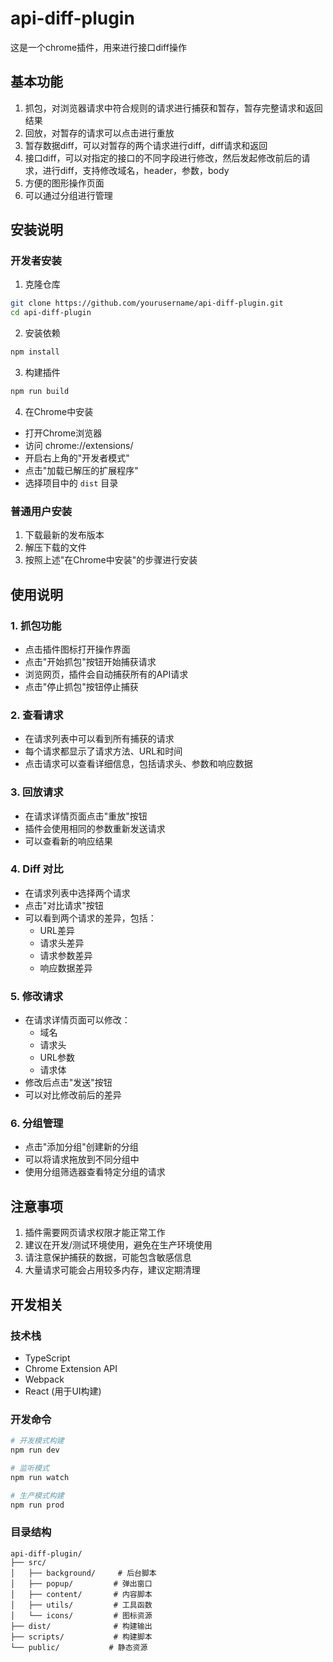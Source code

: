 # api-diff-plugin

这是一个chrome插件，用来进行接口diff操作

## 基本功能

1. 抓包，对浏览器请求中符合规则的请求进行捕获和暂存，暂存完整请求和返回结果
2. 回放，对暂存的请求可以点击进行重放
3. 暂存数据diff，可以对暂存的两个请求进行diff，diff请求和返回
4. 接口diff，可以对指定的接口的不同字段进行修改，然后发起修改前后的请求，进行diff，支持修改域名，header，参数，body
5. 方便的图形操作页面
6. 可以通过分组进行管理

## 安装说明

### 开发者安装
1. 克隆仓库
```bash
git clone https://github.com/yourusername/api-diff-plugin.git
cd api-diff-plugin
```

2. 安装依赖
```bash
npm install
```

3. 构建插件
```bash
npm run build
```

4. 在Chrome中安装
- 打开Chrome浏览器
- 访问 chrome://extensions/
- 开启右上角的"开发者模式"
- 点击"加载已解压的扩展程序"
- 选择项目中的 `dist` 目录

### 普通用户安装
1. 下载最新的发布版本
2. 解压下载的文件
3. 按照上述"在Chrome中安装"的步骤进行安装

## 使用说明

### 1. 抓包功能
- 点击插件图标打开操作界面
- 点击"开始抓包"按钮开始捕获请求
- 浏览网页，插件会自动捕获所有的API请求
- 点击"停止抓包"按钮停止捕获

### 2. 查看请求
- 在请求列表中可以看到所有捕获的请求
- 每个请求都显示了请求方法、URL和时间
- 点击请求可以查看详细信息，包括请求头、参数和响应数据

### 3. 回放请求
- 在请求详情页面点击"重放"按钮
- 插件会使用相同的参数重新发送请求
- 可以查看新的响应结果

### 4. Diff 对比
- 在请求列表中选择两个请求
- 点击"对比请求"按钮
- 可以看到两个请求的差异，包括：
  - URL差异
  - 请求头差异
  - 请求参数差异
  - 响应数据差异

### 5. 修改请求
- 在请求详情页面可以修改：
  - 域名
  - 请求头
  - URL参数
  - 请求体
- 修改后点击"发送"按钮
- 可以对比修改前后的差异

### 6. 分组管理
- 点击"添加分组"创建新的分组
- 可以将请求拖放到不同分组中
- 使用分组筛选器查看特定分组的请求

## 注意事项
1. 插件需要网页请求权限才能正常工作
2. 建议在开发/测试环境使用，避免在生产环境使用
3. 请注意保护捕获的数据，可能包含敏感信息
4. 大量请求可能会占用较多内存，建议定期清理

## 开发相关

### 技术栈
- TypeScript
- Chrome Extension API
- Webpack
- React (用于UI构建)

### 开发命令
```bash
# 开发模式构建
npm run dev

# 监听模式
npm run watch

# 生产模式构建
npm run prod
```

### 目录结构
```
api-diff-plugin/
├── src/
│   ├── background/     # 后台脚本
│   ├── popup/         # 弹出窗口
│   ├── content/       # 内容脚本
│   ├── utils/         # 工具函数
│   └── icons/         # 图标资源
├── dist/              # 构建输出
├── scripts/           # 构建脚本
└── public/           # 静态资源
```